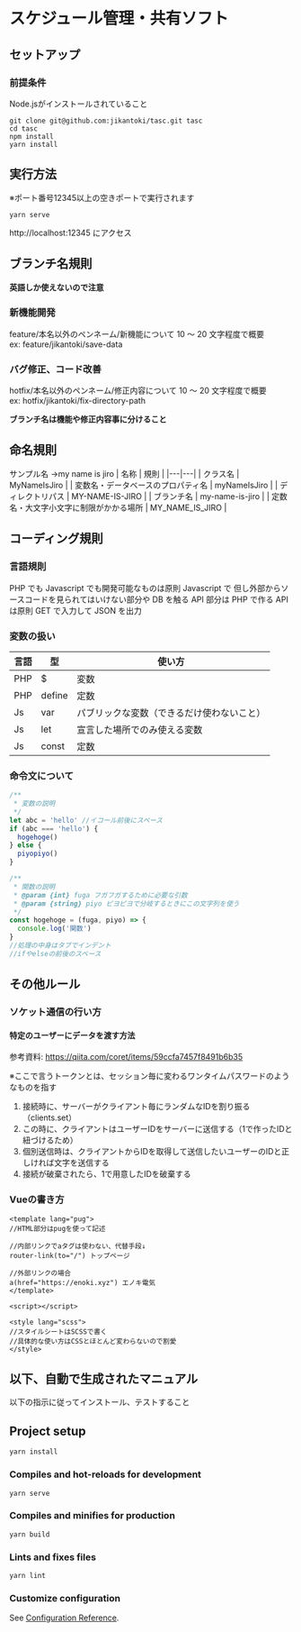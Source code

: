 # スケジュール管理・共有ソフト

## セットアップ

### 前提条件

Node.jsがインストールされていること

```shell
git clone git@github.com:jikantoki/tasc.git tasc
cd tasc
npm install
yarn install
```

## 実行方法

※ポート番号12345以上の空きポートで実行されます

```shell
yarn serve
```

http://localhost:12345 にアクセス

## ブランチ名規則

**英語しか使えないので注意**

### 新機能開発

feature/本名以外のペンネーム/新機能について 10 ～ 20 文字程度で概要  
ex: feature/jikantoki/save-data

### バグ修正、コード改善

hotfix/本名以外のペンネーム/修正内容について 10 ～ 20 文字程度で概要  
ex: hotfix/jikantoki/fix-directory-path

**ブランチ名は機能や修正内容事に分けること**

## 命名規則

サンプル名 →my name is jiro
| 名称 | 規則 |
|---|---|
| クラス名 | MyNameIsJiro |
| 変数名・データベースのプロパティ名 | myNameIsJiro |
| ディレクトリパス | MY-NAME-IS-JIRO |
| ブランチ名 | my-name-is-jiro |
| 定数名・大文字小文字に制限がかかる場所 | MY_NAME_IS_JIRO |

## コーディング規則

### 言語規則

PHP でも Javascript でも開発可能なものは原則 Javascript で
但し外部からソースコードを見られてはいけない部分や DB を触る API 部分は PHP で作る
API は原則 GET で入力して JSON を出力

### 変数の扱い

| 言語 | 型     | 使い方                                     |
| ---- | ------ | ------------------------------------------ |
| PHP  | $      | 変数                                       |
| PHP  | define | 定数                                       |
| Js   | var    | パブリックな変数（できるだけ使わないこと） |
| Js   | let    | 宣言した場所でのみ使える変数               |
| Js   | const  | 定数                                       |

### 命令文について

```js
/**
 * 変数の説明
 */
let abc = 'hello' //イコール前後にスペース
if (abc === 'hello') {
  hogehoge()
} else {
  piyopiyo()
}

/**
 * 関数の説明
 * @param {int} fuga フガフガするために必要な引数
 * @param {string} piyo ピヨピヨで分岐するときにこの文字列を使う
 */
const hogehoge = (fuga, piyo) => {
  console.log('関数')
}
//処理の中身はタブでインデント
//ifやelseの前後のスペース
```

## その他ルール

### ソケット通信の行い方

#### 特定のユーザーにデータを渡す方法

参考資料: https://qiita.com/coret/items/59ccfa7457f8491b6b35

※ここで言うトークンとは、セッション毎に変わるワンタイムパスワードのようなものを指す

1. 接続時に、サーバーがクライアント毎にランダムなIDを割り振る（clients.set）
1. この時に、クライアントはユーザーIDをサーバーに送信する（1で作ったIDと紐づけるため）
1. 個別送信時は、クライアントからIDを取得して送信したいユーザーのIDと正しければ文字を送信する
1. 接続が破棄されたら、1で用意したIDを破棄する

### Vueの書き方

```vue
<template lang="pug">
//HTML部分はpugを使って記述

//内部リンクでaタグは使わない、代替手段↓
router-link(to="/") トップページ

//外部リンクの場合
a(href="https://enoki.xyz") エノキ電気
</template>

<script></script>

<style lang="scss">
//スタイルシートはSCSSで書く
//具体的な使い方はCSSとほとんど変わらないので割愛
</style>
```

## 以下、自動で生成されたマニュアル

以下の指示に従ってインストール、テストすること

## Project setup

```shell
yarn install
```

### Compiles and hot-reloads for development

```shell
yarn serve
```

### Compiles and minifies for production

```shell
yarn build
```

### Lints and fixes files

```shell
yarn lint
```

### Customize configuration

See [Configuration Reference](https://cli.vuejs.org/config/).
